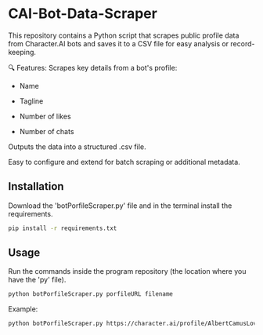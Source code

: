 # CAI-Bot-Data-Scraper
This repository contains a Python script that scrapes public profile data from Character.AI bots and saves it to a CSV file for easy analysis or record-keeping.

🔍 Features:
Scrapes key details from a bot's profile:

- Name

- Tagline

- Number of likes

- Number of chats

Outputs the data into a structured .csv file.

Easy to configure and extend for batch scraping or additional metadata.

## Installation

Download the 'botPorfileScraper.py' file and in the terminal install the requirements.

```bash
pip install -r requirements.txt
```
## Usage
Run the commands inside the program repository (the location where you have the 'py' file).
```bash
python botPorfileScraper.py porfileURL filename  
```
Example:
```bash
python botPorfileScraper.py https://character.ai/profile/AlbertCamusLover myBots
```

